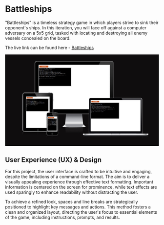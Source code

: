 # Battleships

"Battleships" is a timeless strategy game in which players strive to sink their opponent's ships. In this iteration, you will face off against a computer adversary on a 5x5 grid, tasked with locating and destroying all enemy vessels concealed on the board.

The live link can be found here - [Battleships](https://battleships-vs-computer-d6d3e8954180.herokuapp.com/)

![Battleship Am I Responsive Image](/assets/images/responsive.png)

## User Experience (UX) & Design

For this project, the user interface is crafted to be intuitive and engaging, despite the limitations of a command-line format. The aim is to deliver a visually appealing experience through effective text formatting. Important information is centered on the screen for prominence, while text effects are used sparingly to enhance readability without distracting the user.

To achieve a refined look, spaces and line breaks are strategically positioned to highlight key messages and actions. This method fosters a clean and organized layout, directing the user's focus to essential elements of the game, including instructions, prompts, and results.

